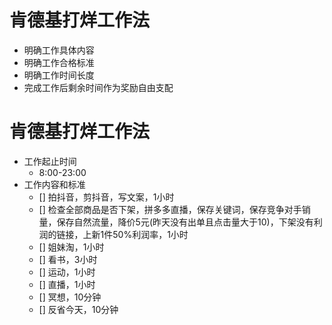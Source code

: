 # 肯德基打烊工作法

 - 明确工作具体内容
 - 明确工作合格标准
 - 明确工作时间长度
 - 完成工作后剩余时间作为奖励自由支配

# 肯德基打烊工作法

- 工作起止时间
  - 8:00-23:00
- 工作内容和标准
  - [] 拍抖音，剪抖音，写文案，1小时
  - [] 检查全部商品是否下架，拼多多直播，保存关键词，保存竞争对手销量，保存自然流量，降价5元(昨天没有出单且点击量大于10)，下架没有利润的链接，上新1件50%利润率，1小时
  - [] 姐妹淘，1小时
  - [] 看书，3小时
  - [] 运动，1小时
  - [] 直播，1小时
  - [] 冥想，10分钟
  - [] 反省今天，10分钟
